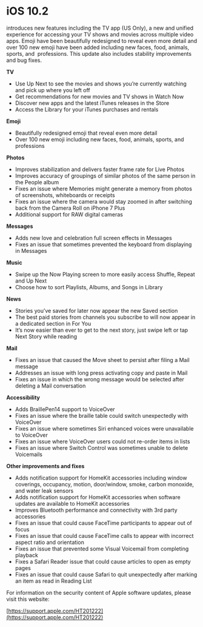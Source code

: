 # iOS 10.2

introduces new features including the TV app (US Only), a new and unified experience for accessing your TV shows and movies across multiple video apps. Emoji have been beautifully redesigned to reveal even more detail and over 100 new emoji have been added including new faces, food, animals, sports, and  professions. This update also includes stability improvements and bug fixes.

**TV**

- Use Up Next to see the movies and shows you’re currently watching and pick up where you left off
- Get recommendations for new movies and TV shows in Watch Now 
- Discover new apps and the latest iTunes releases in the Store 
- Access the Library for your iTunes purchases and rentals

**Emoji**

- Beautifully redesigned emoji that reveal even more detail
- Over 100 new emoji including new faces, food, animals, sports, and professions

**Photos**

- Improves stabilization and delivers faster frame rate for Live Photos
- Improves accuracy of groupings of similar photos of the same person in the People album
- Fixes an issue where Memories might generate a memory from photos of screenshots, whiteboards or receipts
- Fixes an issue where the camera would stay zoomed in after switching back from the Camera Roll on iPhone 7 Plus
- Additional support for RAW digital cameras

**Messages**

- Adds new love and celebration full screen effects in Messages
- Fixes an issue that sometimes prevented the keyboard from displaying in Messages

**Music**

- Swipe up the Now Playing screen to more easily access Shuffle, Repeat and Up Next
- Choose how to sort Playlists, Albums, and Songs in Library

**News**

- Stories you’ve saved for later now appear the new Saved section
- The best paid stories from channels you subscribe to will now appear in a dedicated section in For You
- It’s now easier than ever to get to the next story, just swipe left or tap Next Story while reading

**Mail**

- Fixes an issue that caused the Move sheet to persist after filing a Mail message
- Addresses an issue with long press activating copy and paste in Mail
- Fixes an issue in which the wrong message would be selected after deleting a Mail conversation

**Accessibility**

- Adds BraillePen14 support to VoiceOver
- Fixes an issue where the braille table could switch unexpectedly with VoiceOver
- Fixes an issue where sometimes Siri enhanced voices were unavailable to VoiceOver
- Fixes an issue where VoiceOver users could not re-order items in lists
- Fixes an issue where Switch Control was sometimes unable to delete Voicemails

**Other improvements and fixes**

- Adds notification support for HomeKit accessories including window coverings, occupancy, motion, door/window, smoke, carbon monoxide, and water leak sensors
- Adds notification support for HomeKit accessories when software updates are available to HomeKit accessories 
- Improves Bluetooth performance and connectivity with 3rd party accessories
- Fixes an issue that could cause FaceTime participants to appear out of focus
- Fixes an issue that could cause FaceTime calls to appear with incorrect aspect ratio and orientation
- Fixes an issue that prevented some Visual Voicemail from completing playback
- Fixes a Safari Reader issue that could cause articles to open as empty pages
- Fixes an issue that could cause Safari to quit unexpectedly after marking an item as read in Reading List

For information on the security content of Apple software updates, please visit this website:

[https://support.apple.com/HT201222](https://support.apple.com/HT201222)